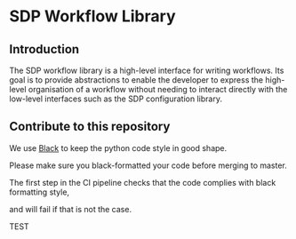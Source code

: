 # SDP Workflow Library

## Introduction
The SDP workflow library is a high-level interface for writing workflows. Its
goal is to provide abstractions to enable the developer to express the
high-level organisation of a workflow without needing to interact directly with
the low-level interfaces such as the SDP configuration library.


## Contribute to this repository
We use [Black](https://github.com/psf/black) to keep the python code style in good shape. 

Please make sure you black-formatted your code before merging to master.

The first step in the CI pipeline checks that the code complies with black formatting style,

and will fail if that is not the case.

TEST
